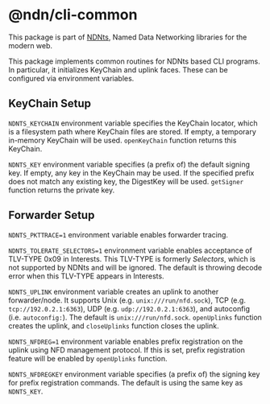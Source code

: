 # @ndn/cli-common

This package is part of [NDNts](https://yoursunny.com/p/NDNts/), Named Data Networking libraries for the modern web.

This package implements common routines for NDNts based CLI programs.
In particular, it initializes KeyChain and uplink faces.
These can be configured via environment variables.

## KeyChain Setup

`NDNTS_KEYCHAIN` environment variable specifies the KeyChain locator, which is a filesystem path where KeyChain files are stored.
If empty, a temporary in-memory KeyChain will be used.
`openKeyChain` function returns this KeyChain.

`NDNTS_KEY` environment variable specifies (a prefix of) the default signing key.
If empty, any key in the KeyChain may be used.
If the specified prefix does not match any existing key, the DigestKey will be used.
`getSigner` function returns the private key.

## Forwarder Setup

`NDNTS_PKTTRACE=1` environment variable enables forwarder tracing.

`NDNTS_TOLERATE_SELECTORS=1` environment variable enables acceptance of TLV-TYPE 0x09 in Interests.
This TLV-TYPE is formerly *Selectors*, which is not supported by NDNts and will be ignored.
The default is throwing decode error when this TLV-TYPE appears in Interests.

`NDNTS_UPLINK` environment variable creates an uplink to another forwarder/node.
It supports Unix (e.g. `unix:///run/nfd.sock`), TCP (e.g. `tcp://192.0.2.1:6363`), UDP (e.g. `udp://192.0.2.1:6363`), and autoconfig (i.e. `autoconfig:`).
The default is `unix:///run/nfd.sock`.
`openUplinks` function creates the uplink, and `closeUplinks` function closes the uplink.

`NDNTS_NFDREG=1` environment variable enables prefix registration on the uplink using NFD management protocol.
If this is set, prefix registration feature will be enabled by `openUplinks` function.

`NDNTS_NFDREGKEY` environment variable specifies (a prefix of) the signing key for prefix registration commands.
The default is using the same key as `NDNTS_KEY`.
